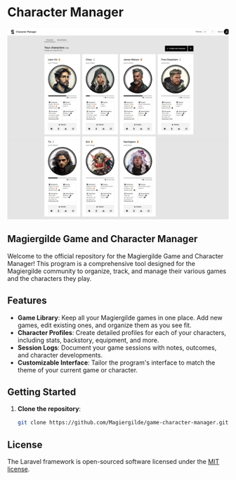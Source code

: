 # Character Manager

![preview.jpeg](public/images/preview.jpeg)

## Magiergilde Game and Character Manager

Welcome to the official repository for the Magiergilde Game and Character Manager! This program is a comprehensive tool designed for the Magiergilde community to organize, track, and manage their various games and the characters they play.

## Features

- **Game Library**: Keep all your Magiergilde games in one place. Add new games, edit existing ones, and organize them as you see fit.
- **Character Profiles**: Create detailed profiles for each of your characters, including stats, backstory, equipment, and more.
- **Session Logs**: Document your game sessions with notes, outcomes, and character developments.
- **Customizable Interface**: Tailor the program's interface to match the theme of your current game or character.

## Getting Started

1. **Clone the repository**:
   ```bash
   git clone https://github.com/Magiergilde/game-character-manager.git

## License

The Laravel framework is open-sourced software licensed under the [MIT license](https://opensource.org/licenses/MIT).
